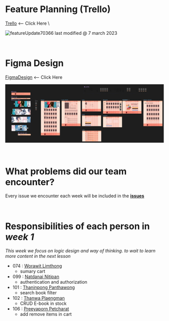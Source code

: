 # Feature Planning (Trello)
[Trello](https://trello.com/b/F0d8WIJd/feature) <-- Click Here
\

![featureUpdate70366](https://user-images.githubusercontent.com/62214133/223423985-85c29f85-2f8b-44fb-9f76-ef7b27ec0c1c.png)
last modified @ 7 march 2023

<br>

# Figma Design
[FigmaDesign](https://www.figma.com/file/KnPvfhgXbEzDCtDbK6kv9Z/e-book?node-id=0%3A1&t=5BTvm1etsIqcerSq-1) <-- Click Here


![picFigma](./pic/figma.jpg)

<br>

# What problems did our team encounter?
Every issue we encounter each week will be included in the <b>[issues](https://github.com/Nine0512/PROJECT2-SEC-2-Alumilize/issues/1)</b>

<br>

# Responsibilities of each person in _week 1_
_This week we focus on logic design and way of thinking. to wait to learn more content in the next lesson_

- 074 :  [Worawit Limthong](https://www.github.com/win2114)
	- sumary cart
- 099 :  [Natdanai Nitipan](https://www.github.com/c3bosskung)
	- authentication and authorization
-   101 :  [Thaninpong Panthawong](https://www.github.com/nonybueno)
	- search book filter
-   102 :  [Thanwa Plaengman](https://www.github.com/Nine0512)
	- CRUD E-book in stock
-   106 :  [Preeyaporn Petcharat](https://www.github.com/Preeyapornn)
	- add remove items in cart
